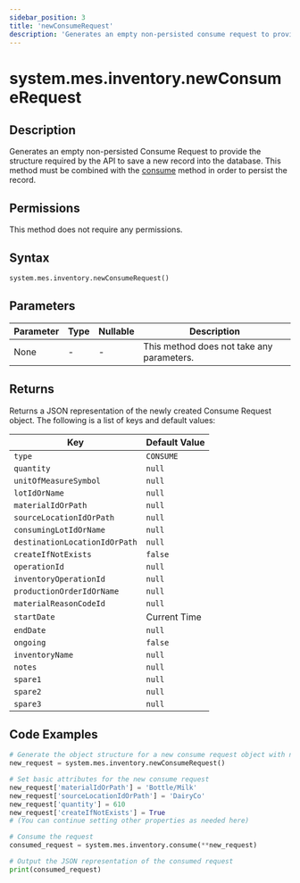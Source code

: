 ```yaml
---
sidebar_position: 3
title: 'newConsumeRequest'
description: 'Generates an empty non-persisted consume request to provide the structure to save a new record into the database.'
---
```


# system.mes.inventory.newConsumeRequest

## Description

Generates an empty non-persisted Consume Request to provide the structure required by the API to save a new record into the database.
This method must be combined with the [consume](./consume) method in order to persist the record.

## Permissions

This method does not require any permissions.

## Syntax

```python
system.mes.inventory.newConsumeRequest()
```

## Parameters

| Parameter | Type | Nullable | Description                               |
| --------- | ---- | -------- | ----------------------------------------- |
| None      | -    | -        | This method does not take any parameters. |

## Returns

Returns a JSON representation of the newly created Consume Request object. The following is a list of keys and default values:

| Key                           | Default Value |
| ----------------------------- | ------------- |
| `type`                        | `CONSUME`     |
| `quantity`                    | `null`        |
| `unitOfMeasureSymbol`         | `null`        |
| `lotIdOrName`                 | `null`        |
| `materialIdOrPath`            | `null`        |
| `sourceLocationIdOrPath`      | `null`        |
| `consumingLotIdOrName`        | `null`        |
| `destinationLocationIdOrPath` | `null`        |
| `createIfNotExists`           | `false`       |
| `operationId`                 | `null`        |
| `inventoryOperationId`        | `null`        |
| `productionOrderIdOrName`     | `null`        |
| `materialReasonCodeId`        | `null`        |
| `startDate`                   | Current Time  |
| `endDate`                     | `null`        |
| `ongoing`                     | `false`       |
| `inventoryName`               | `null`        |
| `notes`                       | `null`        |
| `spare1`                      | `null`        |
| `spare2`                      | `null`        |
| `spare3`                      | `null`        |

## Code Examples

```python
# Generate the object structure for a new consume request object with no initial arguments
new_request = system.mes.inventory.newConsumeRequest()

# Set basic attributes for the new consume request
new_request['materialIdOrPath'] = 'Bottle/Milk'
new_request['sourceLocationIdOrPath'] = 'DairyCo'
new_request['quantity'] = 610
new_request['createIfNotExists'] = True
# (You can continue setting other properties as needed here)

# Consume the request
consumed_request = system.mes.inventory.consume(**new_request)

# Output the JSON representation of the consumed request
print(consumed_request)
```
